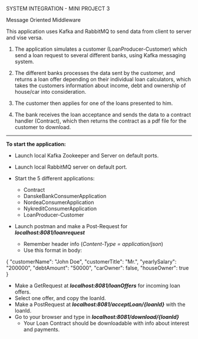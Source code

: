 SYSTEM INTEGRATION - MINI PROJECT 3

Message Oriented Middleware

This application uses Kafka and RabbitMQ to send data from client to server and vise versa.

1. The application simulates a customer (LoanProducer-Customer) which send a loan request to several different banks, 
using Kafka messaging system.

2. The different banks processes the data sent by the customer, and returns a loan offer depending on their individual loan
calculators, which takes the customers information about income, debt and ownership of house/car into consideration.

3. The customer then applies for one of the loans presented to him.

4. The bank receives the loan acceptance and sends the data to a contract handler (Contract), which then returns the
contract as a pdf file for the customer to download.

----------------------------------------------------------------------------------------------------------------------

**To start the application:**

- Launch local Kafka Zookeeper and Server on default ports.
- Launch local RabbitMQ server on default port.
- Start the 5 different applications:
  - Contract
  - DanskeBankConsumerApplication
  - NordeaConsumerApplication
  - NykreditConsumerApplication
  - LoanProducer-Customer


- Launch postman and make a Post-Request for ***localhost:8081/loanrequest***
  - Remember header info (*Content-Type = application/json*)
  - Use this format in body:
  
{
    "customerName": "John Doe",
    "customerTitle": "Mr.",
    "yearlySalary": "200000",
    "debtAmount": "50000",
    "carOwner": false,
    "houseOwner": true
  }


- Make a GetRequest at ***localhost:8081/loanOffers*** for incoming loan offers.
- Select one offer, and copy the loanId.
- Make a PostRequest at ***localhost:8081/acceptLoan/{loanId}*** with the loanId.
- Go to your browser and type in ***localhost:8081/download/{loanId}***
  - Your Loan Contract should be downloadable with info about interest and payments.
